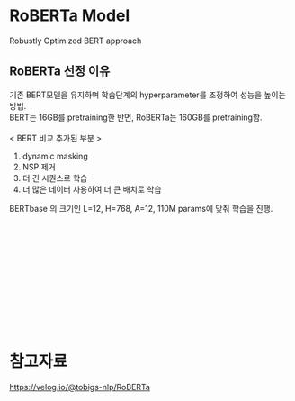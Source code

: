 # RoBERTa Model
Robustly Optimized BERT approach <br>
## RoBERTa 선정 이유
기존 BERT모델을 유지하며 학습단계의 hyperparameter를 조정하여 성능을 높이는 방법.<br>
BERT는 16GB를 pretraining한 반면, RoBERTa는 160GB를 pretraining함.<br><br>
< BERT 비교 추가된 부분 ><br>
1. dynamic masking
2. NSP 제거
3. 더 긴 시퀀스로 학습
4. 더 많은 데이터 사용하여 더 큰 배치로 학습

BERTbase 의 크기인 L=12, H=768, A=12, 110M params에 맞춰 학습을 진행.



<br><br><br><br><br><br><br><br><br><br><br>
# 참고자료
https://velog.io/@tobigs-nlp/RoBERTa
